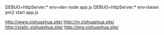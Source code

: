 DEBUG=httpServer:* env=dev node app.js
DEBUG=httpServer:* env=beian pm2 start app.js

http://www.xishuashua.site/
http://m.xishuashua.site/
http://static.xishuashua.site/
http://img.xishuashua.site/